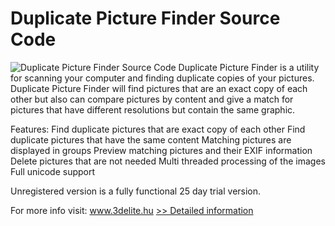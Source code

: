 # Duplicate Picture Finder Source Code
![Duplicate Picture Finder Source Code](https://mycommerce.akamaized.net/api/pimages/P300968412/BIG/300968412.PNG)
Duplicate Picture Finder is a utility for scanning your computer and finding duplicate copies of your pictures. Duplicate Picture Finder will find pictures that are an exact copy of each other but also can compare pictures by content and give a match for pictures that have different resolutions but contain the same graphic.

Features:
Find duplicate pictures that are exact copy of each other
Find duplicate pictures that have the same content
Matching pictures are displayed in groups
Preview matching pictures and their EXIF information
Delete pictures that are not needed
Multi threaded processing of the images
Full unicode support

Unregistered version is a fully functional 25 day trial version.

For more info visit: www.3delite.hu
[>> Detailed information](https://secure.shareit.com/shareit/product.html?productid=300968412&affiliateid=200057808)